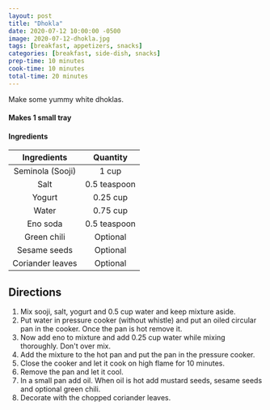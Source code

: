 ```yaml
---
layout: post
title: "Dhokla"
date: 2020-07-12 10:00:00 -0500
image: 2020-07-12-dhokla.jpg
tags: [breakfast, appetizers, snacks]
categories: [breakfast, side-dish, snacks]
prep-time: 10 minutes
cook-time: 10 minutes
total-time: 20 minutes
---
```


Make some yummy white dhoklas.

#### Makes 1 small tray

#### Ingredients

|    Ingredients   |    Quantity   |
|:----------------:|:-------------:|
| Seminola (Sooji) |     1 cup     |
|       Salt       |  0.5 teaspoon |
|      Yogurt      |    0.25 cup   |
|       Water      |    0.75 cup   |
|     Eno soda     |  0.5 teaspoon |
|    Green chili   |    Optional   |
|   Sesame seeds   |    Optional   |
| Coriander leaves |    Optional   |

## Directions

1. Mix sooji, salt, yogurt and 0.5 cup water and keep mixture aside.
2. Put water in pressure cooker (without whistle) and put an oiled circular pan in the cooker. Once the pan is hot remove it.
3. Now add eno to mixture and add 0.25 cup water while mixing thoroughly. Don't over mix.
4. Add the mixture to the hot pan and put the pan in the pressure cooker.
5. Close the cooker and let it cook on high flame for 10 minutes.
6. Remove the pan and let it cool.
7. In a small pan add oil. When oil is hot add mustard seeds, sesame seeds and optional green chili.
8. Decorate with the chopped coriander leaves.
